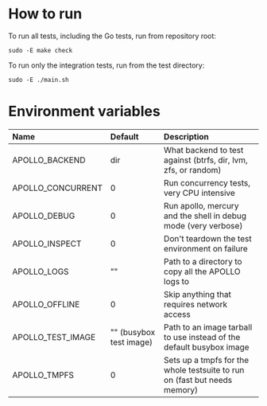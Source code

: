 # How to run

To run all tests, including the Go tests, run from repository root:

    sudo -E make check

To run only the integration tests, run from the test directory:

    sudo -E ./main.sh

# Environment variables

Name                            | Default                   | Description
:--                             | :---                      | :----------
APOLLO\_BACKEND                    | dir                       | What backend to test against (btrfs, dir, lvm, zfs, or random)
APOLLO\_CONCURRENT                 | 0                         | Run concurrency tests, very CPU intensive
APOLLO\_DEBUG                      | 0                         | Run apollo, mercury and the shell in debug mode (very verbose)
APOLLO\_INSPECT                    | 0                         | Don't teardown the test environment on failure
APOLLO\_LOGS                       | ""                        | Path to a directory to copy all the APOLLO logs to
APOLLO\_OFFLINE                    | 0                         | Skip anything that requires network access
APOLLO\_TEST\_IMAGE                | "" (busybox test image)   | Path to an image tarball to use instead of the default busybox image
APOLLO\_TMPFS                      | 0                         | Sets up a tmpfs for the whole testsuite to run on (fast but needs memory)
